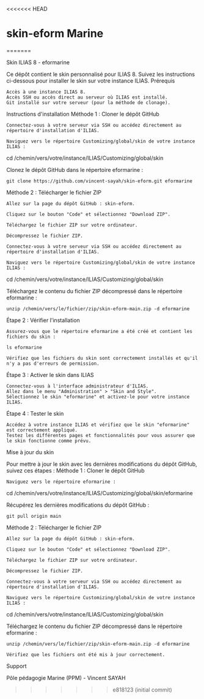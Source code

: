 <<<<<<< HEAD
# skin-eform Marine

=======

Skin ILIAS 8 - eformarine

Ce dépôt contient le skin personnalisé pour ILIAS 8. Suivez les instructions ci-dessous pour installer le skin sur votre instance ILIAS.
Prérequis

    Accès à une instance ILIAS 8.
    Accès SSH ou accès direct au serveur où ILIAS est installé.
    Git installé sur votre serveur (pour la méthode de clonage).

Instructions d'installation
Méthode 1 : Cloner le dépôt GitHub

    Connectez-vous à votre serveur via SSH ou accédez directement au répertoire d'installation d'ILIAS.

    Naviguez vers le répertoire Customizing/global/skin de votre instance ILIAS :

cd /chemin/vers/votre/instance/ILIAS/Customizing/global/skin

Clonez le dépôt GitHub dans le répertoire eformarine :

    git clone https://github.com/vincent-sayah/skin-eform.git eformarine

Méthode 2 : Télécharger le fichier ZIP

    Allez sur la page du dépôt GitHub : skin-eform.

    Cliquez sur le bouton "Code" et sélectionnez "Download ZIP".

    Téléchargez le fichier ZIP sur votre ordinateur.

    Décompressez le fichier ZIP.

    Connectez-vous à votre serveur via SSH ou accédez directement au répertoire d'installation d'ILIAS.

    Naviguez vers le répertoire Customizing/global/skin de votre instance ILIAS :

cd /chemin/vers/votre/instance/ILIAS/Customizing/global/skin

Téléchargez le contenu du fichier ZIP décompressé dans le répertoire eformarine :

    unzip /chemin/vers/le/fichier/zip/skin-eform-main.zip -d eformarine

Étape 2 : Vérifier l'installation

    Assurez-vous que le répertoire eformarine a été créé et contient les fichiers du skin :

    ls eformarine

    Vérifiez que les fichiers du skin sont correctement installés et qu'il n'y a pas d'erreurs de permission.

Étape 3 : Activer le skin dans ILIAS

    Connectez-vous à l'interface administrateur d'ILIAS.
    Allez dans le menu "Administration" > "Skin and Style".
    Sélectionnez le skin "eformarine" et activez-le pour votre instance ILIAS.

Étape 4 : Tester le skin

    Accédez à votre instance ILIAS et vérifiez que le skin "eformarine" est correctement appliqué.
    Testez les différentes pages et fonctionnalités pour vous assurer que le skin fonctionne comme prévu.

Mise à jour du skin

Pour mettre à jour le skin avec les dernières modifications du dépôt GitHub, suivez ces étapes :
Méthode 1 : Cloner le dépôt GitHub

    Naviguez vers le répertoire eformarine :

cd /chemin/vers/votre/instance/ILIAS/Customizing/global/skin/eformarine

Récupérez les dernières modifications du dépôt GitHub :

    git pull origin main

Méthode 2 : Télécharger le fichier ZIP

    Allez sur la page du dépôt GitHub : skin-eform.

    Cliquez sur le bouton "Code" et sélectionnez "Download ZIP".

    Téléchargez le fichier ZIP sur votre ordinateur.

    Décompressez le fichier ZIP.

    Connectez-vous à votre serveur via SSH ou accédez directement au répertoire d'installation d'ILIAS.

    Naviguez vers le répertoire Customizing/global/skin de votre instance ILIAS :

cd /chemin/vers/votre/instance/ILIAS/Customizing/global/skin

Téléchargez le contenu du fichier ZIP décompressé dans le répertoire eformarine :

    unzip /chemin/vers/le/fichier/zip/skin-eform-main.zip -d eformarine

    Vérifiez que les fichiers ont été mis à jour correctement.

Support

Pôle pédagogie Marine (PPM) - Vincent SAYAH


>>>>>>> e818123 (initial commit)
